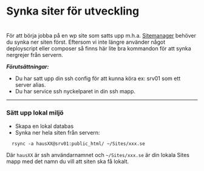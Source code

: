 # Synka siter för utveckling
#
För att börja jobba på en wp site som satts upp m.h.a. [Sitemanager](https://sitemanager.haus.se) behöver du synka ner siten först.
Eftersom vi inte längre använder något deployscript eller composer så finns här lite bra kommandon för att synka nergrejer från servern.


***Förutsättningar:***
- Du har satt upp din ssh config för att kunna köra ex: srv01 som ett server alias.
- Du har service ssh nyckelparet in din ssh mapp.

----

### Sätt upp lokal miljö
- Skapa en lokal databas
- Synka ner hela siten från servern:
  
```
  rsync -a hausXX@srv01:public_html/ ~/Sites/xxx.se
  ```
Där `hausXX` är ssh användarnamnet och `~/Sites/xxx.se` är din lokala Sites mapp med det namn du vill att siten ska få lokalt.

